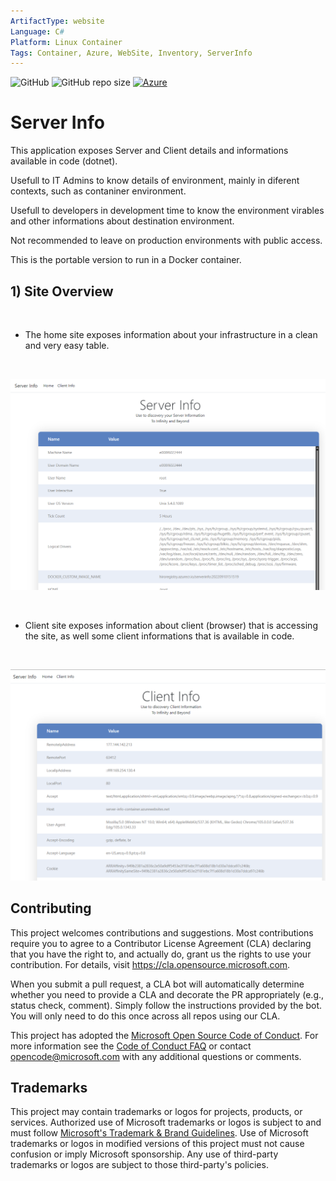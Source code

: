 ```yaml
---
ArtifactType: website
Language: C#
Platform: Linux Container
Tags: Container, Azure, WebSite, Inventory, ServerInfo
---
```


![GitHub](https://img.shields.io/github/license/microsoft/server-info) ![GitHub repo size](https://img.shields.io/github/repo-size/microsoft/server-info) [![Azure](https://badgen.net/badge/icon/azure?icon=azure&label)](https://azure.microsoft.com)

# Server Info

This application exposes Server and Client details and informations available in code (dotnet).

Usefull to IT Admins to know details of environment, mainly in diferent contexts, such as contaniner environment.

Usefull to developers in development time to know the environment virables and other informations about destination environment.

Not recommended to leave on production environments with public access.

This is the portable version to run in a Docker container.

## 1) Site Overview

<br/>

- The home site exposes information about your infrastructure in a clean and very easy table. 

<br/>

![Overview](images/server-info-1.png)

<br/>

- Client site exposes information about client (browser) that is accessing the site, as well some client informations that is available in code.

<br/>

![Overview](images/server-info-2.png)

## Contributing

This project welcomes contributions and suggestions.  Most contributions require you to agree to a
Contributor License Agreement (CLA) declaring that you have the right to, and actually do, grant us
the rights to use your contribution. For details, visit https://cla.opensource.microsoft.com.

When you submit a pull request, a CLA bot will automatically determine whether you need to provide
a CLA and decorate the PR appropriately (e.g., status check, comment). Simply follow the instructions
provided by the bot. You will only need to do this once across all repos using our CLA.

This project has adopted the [Microsoft Open Source Code of Conduct](https://opensource.microsoft.com/codeofconduct/).
For more information see the [Code of Conduct FAQ](https://opensource.microsoft.com/codeofconduct/faq/) or
contact [opencode@microsoft.com](mailto:opencode@microsoft.com) with any additional questions or comments.

## Trademarks

This project may contain trademarks or logos for projects, products, or services. Authorized use of Microsoft 
trademarks or logos is subject to and must follow 
[Microsoft's Trademark & Brand Guidelines](https://www.microsoft.com/en-us/legal/intellectualproperty/trademarks/usage/general).
Use of Microsoft trademarks or logos in modified versions of this project must not cause confusion or imply Microsoft sponsorship.
Any use of third-party trademarks or logos are subject to those third-party's policies.
